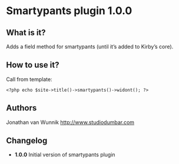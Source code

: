 # Smartypants plugin 1.0.0

## What is it?

Adds a field method for smartypants (until it’s added to Kirby’s core).

## How to use it?

Call from template:

	<?php echo $site->title()->smartypants()->widont(); ?>

## Authors
Jonathan van Wunnik
<http://www.studiodumbar.com>

## Changelog

* **1.0.0** Initial version of smartypants plugin
